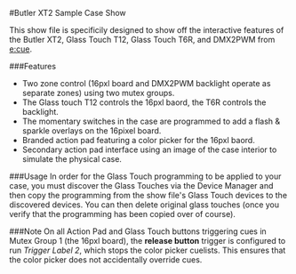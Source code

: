 #Butler XT2 Sample Case Show

This show file is specificily designed to show off the interactive features of the Butler XT2, Glass Touch T12, Glass Touch T6R, and DMX2PWM from [e:cue](http://ecue.com).

###Features
 - Two zone control (16pxl board and DMX2PWM backlight operate as separate zones) using two mutex groups. 
 - The Glass touch T12 controls the 16pxl baord, the T6R controls the backlight. 
 - The momentary switches in the case are programmed to add a flash & sparkle overlays on the 16pixel board.
 - Branded action pad featuring a color picker for the 16pxl baord.
 - Secondary action pad interface using an image of the case interior to simulate the physical case.

###Usage
In order for the Glass Touch programming to be applied to your case, you must discover the Glass Touches via the Device Manager and then copy the programming from the show file's Glass Touch devices to the discovered devices. You can then delete original glass touches (once you verify that the programming has been copied over of course). 

###Note
On all Action Pad and Glass Touch buttons triggering cues in Mutex Group 1 (the 16pxl board), the **release button** trigger is configured to run *Trigger Label 2*, which stops the color picker cuelists. This ensures that the color picker does not accidentally override cues. 
 
